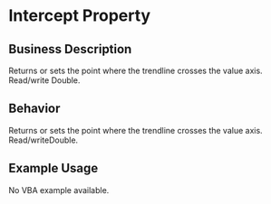 # Intercept Property

## Business Description
Returns or sets the point where the trendline crosses the value axis. Read/write Double.

## Behavior
Returns or sets the point where the trendline crosses the value axis. Read/writeDouble.

## Example Usage
No VBA example available.